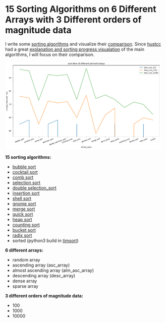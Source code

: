 # 15 Sorting Algorithms on 6 Different Arrays with 3 Different orders of magnitude data

I write some [sorting algorithms](https://github.com/seanyuner/Sorting-Algorithm/blob/master/sort.py) and visualize their [comparison](https://github.com/seanyuner/Sorting-Algorithm/blob/master/comparison_sorting_algos.ipynb).
Since [hustcc](https://github.com/hustcc) had a great [explanation and sorting progress visualation](https://github.com/hustcc/JS-Sorting-Algorithm) of the main algorithms, I will focus on their comparison.

![overall](https://github.com/seanyuner/Sorting-Algorithm/blob/master/Images/overall.png)

**15 sorting algorithms:**
- [bubble sort](https://github.com/seanyuner/Sorting-Algorithm/blob/master/sort.py#L1-L12)
- [cocktail sort](https://github.com/seanyuner/Sorting-Algorithm/blob/master/sort.py#L15-L31)
- [comb sort](https://github.com/seanyuner/Sorting-Algorithm/blob/master/sort.py#L34-L50)
- [selection sort](https://github.com/seanyuner/Sorting-Algorithm/blob/master/sort.py#L53-L63)
- [double selection_sort](https://github.com/seanyuner/Sorting-Algorithm/blob/master/sort.py#L66-L97)
- [insertion sort](https://github.com/seanyuner/Sorting-Algorithm/blob/master/sort.py#L100-L111)
- [shell sort](https://github.com/seanyuner/Sorting-Algorithm/blob/master/sort.py#L114-L127)
- [gnome sort](https://github.com/seanyuner/Sorting-Algorithm/blob/master/sort.py#L130-L140)
- [merge sort](https://github.com/seanyuner/Sorting-Algorithm/blob/master/sort.py#L143-L164)
- [quick sort](https://github.com/seanyuner/Sorting-Algorithm/blob/master/sort.py#L167-L194)
- [heap sort](https://github.com/seanyuner/Sorting-Algorithm/blob/master/sort.py#L197-L-241)
- [counting sort](https://github.com/seanyuner/Sorting-Algorithm/blob/master/sort.py#L244-L262)
- [bucket sort](https://github.com/seanyuner/Sorting-Algorithm/blob/master/sort.py#L265-L281)
- [radix sort](https://github.com/seanyuner/Sorting-Algorithm/blob/master/sort.py#L284-L292)
- sorted (python3 build in [timsort](https://en.wikipedia.org/wiki/Timsort))

**6 different arrays:**
- random array
- ascending array (asc_array)
- almost ascending array (alm_asc_array)
- descending array (desc_array)
- dense array
- sparse array

**3 different orders of magnitude data:**
- 100
- 1000
- 10000
